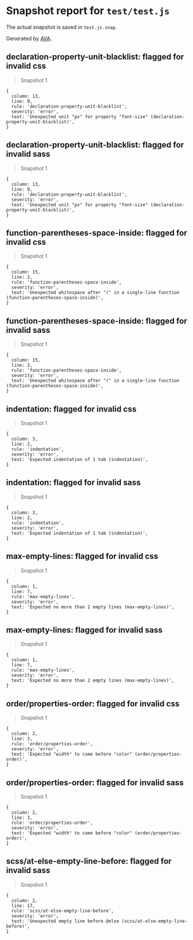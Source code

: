 # Snapshot report for `test/test.js`

The actual snapshot is saved in `test.js.snap`.

Generated by [AVA](https://ava.li).

## declaration-property-unit-blacklist: flagged for invalid css

> Snapshot 1

    {
      column: 13,
      line: 9,
      rule: 'declaration-property-unit-blacklist',
      severity: 'error',
      text: 'Unexpected unit "px" for property "font-size" (declaration-property-unit-blacklist)',
    }

## declaration-property-unit-blacklist: flagged for invalid sass

> Snapshot 1

    {
      column: 13,
      line: 9,
      rule: 'declaration-property-unit-blacklist',
      severity: 'error',
      text: 'Unexpected unit "px" for property "font-size" (declaration-property-unit-blacklist)',
    }

## function-parentheses-space-inside: flagged for invalid css

> Snapshot 1

    {
      column: 15,
      line: 2,
      rule: 'function-parentheses-space-inside',
      severity: 'error',
      text: 'Unexpected whitespace after "(" in a single-line function (function-parentheses-space-inside)',
    }

## function-parentheses-space-inside: flagged for invalid sass

> Snapshot 1

    {
      column: 15,
      line: 2,
      rule: 'function-parentheses-space-inside',
      severity: 'error',
      text: 'Unexpected whitespace after "(" in a single-line function (function-parentheses-space-inside)',
    }

## indentation: flagged for invalid css

> Snapshot 1

    {
      column: 3,
      line: 2,
      rule: 'indentation',
      severity: 'error',
      text: 'Expected indentation of 1 tab (indentation)',
    }

## indentation: flagged for invalid sass

> Snapshot 1

    {
      column: 3,
      line: 2,
      rule: 'indentation',
      severity: 'error',
      text: 'Expected indentation of 1 tab (indentation)',
    }

## max-empty-lines: flagged for invalid css

> Snapshot 1

    {
      column: 1,
      line: 7,
      rule: 'max-empty-lines',
      severity: 'error',
      text: 'Expected no more than 2 empty lines (max-empty-lines)',
    }

## max-empty-lines: flagged for invalid sass

> Snapshot 1

    {
      column: 1,
      line: 7,
      rule: 'max-empty-lines',
      severity: 'error',
      text: 'Expected no more than 2 empty lines (max-empty-lines)',
    }

## order/properties-order: flagged for invalid css

> Snapshot 1

    {
      column: 2,
      line: 3,
      rule: 'order/properties-order',
      severity: 'error',
      text: 'Expected "width" to come before "color" (order/properties-order)',
    }

## order/properties-order: flagged for invalid sass

> Snapshot 1

    {
      column: 2,
      line: 3,
      rule: 'order/properties-order',
      severity: 'error',
      text: 'Expected "width" to come before "color" (order/properties-order)',
    }

## scss/at-else-empty-line-before: flagged for invalid sass

> Snapshot 1

    {
      column: 2,
      line: 17,
      rule: 'scss/at-else-empty-line-before',
      severity: 'error',
      text: 'Unexpected empty line before @else (scss/at-else-empty-line-before)',
    }
